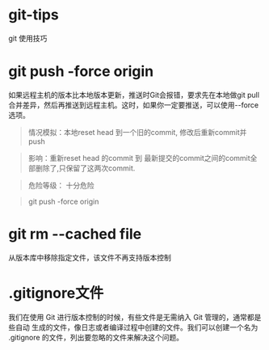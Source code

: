 # git-tips
git 使用技巧

# git push -force origin

如果远程主机的版本比本地版本更新，推送时Git会报错，要求先在本地做git pull合并差异，然后再推送到远程主机。这时，如果你一定要推送，可以使用--force选项。

> 情况模拟：本地reset head 到一个旧的commit, 修改后重新commit并push

> 影响：重新reset head 的commit 到 最新提交的commit之间的commit全部删除了,只保留了这两次commit.

> 危险等级： 十分危险

> git push -force origin

# git rm --cached file
从版本库中移除指定文件，该文件不再支持版本控制

# .gitignore文件

我们在使用 Git 进行版本控制的时候，有些文件是无需纳入 Git 管理的，通常都是些自动 生成的文件，像日志或者编译过程中创建的文件。我们可以创建一个名为 .gitignore 的文件，列出要忽略的文件来解决这个问题。

> 
